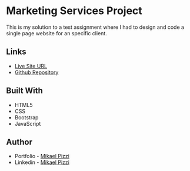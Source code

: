 # Marketing Services Project

This is my solution to a test assignment where I had to design and code a single page website for an specific client.

## Links

- [Live Site URL](https://marketing-services-project.netlify.app/)
- [Github Repository](https://github.com/mikaelpizzi/marketing-services)

## Built With

- HTML5
- CSS
- Bootstrap
- JavaScript

## Author

- Portfolio - [Mikael Pizzi](https://mikaelpizzi.netlify.com/)
- Linkedin - [Mikael Pizzi](https://www.linkedin.com/in/mikaelpizzi/)